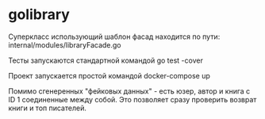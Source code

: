 # golibrary
Суперкласс использующий шаблон фасад находится по пути: internal/modules/libraryFacade.go

Тесты запускаются стандартной командой go test -cover

Проект запускается простой командой docker-compose up

Помимо сгенеренных "фейковых данных" - есть юзер, автор и книга с ID 1 соединенные между собой. Это позволяет сразу проверить возврат книги и топ писателей.